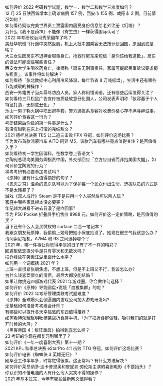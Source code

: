 如何评价 2022 考研数学试题，数学一、数学二和数学三难度如何？  
12 月 25 日陕西新增本土确诊病例 157 例，西安市 155 例、咸阳市 2 例，目前情况如何？  
如何看待疑似完美世界员工泄露国内居民身份信息给老外注册《幻塔》？  
为什么《我不是药神》不能像《寄生虫》一样获得国际认可？  
2022 年考研政治肖秀荣翻车了吗？  
美赴华航班飞行途中突然返航，机上大批中国乘客无法按计划回国，原因到底是啥？  
大三女生因房东不退押金服毒身亡，抢救时房东来短信「是你该给我道歉」，房东的做法可能面临哪些责任？  
西安女大学生喝农药身亡，律师称「房东无刑事责任，家属可提起民事诉讼要求房东担责」，该事件将如何解决？  
如何看待「张北数据中心利用冷风降温，每年节省 8 万吨标煤」，生活中还有哪些节能减碳的神操作？  
西安一外籍男子当众辱骂防疫人员，家人称用错词语，还有哪些后续值得关注？  
如何看待三只松鼠广告宣传被质疑故意丑化国人，公司发表声明称「妆容基于个人特征打造，无刻意丑化」？  
乐山一男子称火锅中吃出避孕套，警方通报系食客对收费价格心存不满寻衅滋事，如何评价食客这一行为？  
考研结束后你做的第一件事是什么？  
有没有甜到在床上打滚的完结甜文？  
2021 德杯总决赛 TES 让二追三击败 FPX 夺冠，如何评价这场比赛？  
华为发布首款鸿蒙汽车 AITO 问界 M5，该款汽车有哪些亮点值得关注？是否值得入手？  
如何看待初一学生因偏科，在数学卷上答语文？  
立陶宛总理向美国务卿指责中国，外交部回应「立方应自省而非抱美国大腿」，如何评价立陶宛的行为？  
裸考考研有必要参加考试吗？  
《原神》里有什么值得摘抄的句子？  
《鬼灭之刃》温柔的鬼杀队可以为了保护每一个民众付出生命，选拔队员的方式是不是太残暴了？  
游戏《双人成行》Steam 是不是只用一个人买然后可以两人玩？  
家庭中哪些家具根本没必要买？  
年纪越大越看不进去日漫了是咋回事?  
华为 P50 Pocket 折叠屏手机售价 8988 元，如何评价这一定价策略，是否值得购买？  
当下还有什么人会买微软的 surface 二合一笔记本？  
我跟女朋友玩原神，我偷偷上她号把她小保底抽没了，她现在很生气我该怎么办？  
请问索尼相机，A7M4 和 R3 之间选择哪个？  
2021 年，哪一件事让你觉得平淡的日子有了不一样的精彩？  
回避型依恋提分手是只有零次和无数次吗？  
把乔峰放在笑傲江湖里面什么水平？  
如何用一个词概括 2021 年？  
上班一直很紧张很焦虑，不想上班，但是不上班又不行，我该怎么办?  
为什么谈恋爱很久的情侣，最后大都没能结婚？  
如果让你挑选四部游戏代表 2021 年游戏圈，你会做作何选择？  
如何评价《原神》导能圆盘•诡境「血狼集群」的呢？  
如何评价 2022 年考研管理类联考试题难度？  
《原神》全球爆火会倒逼国内游戏公司加大游戏研发吗?  
无基础如何准备考初级会计师？  
有哪些可以提升冬天幸福感的东西值得推荐？  
如何看待荣耀赵明吐槽某些折叠屏手机，「为了把折叠屏做轻，吸引我们的就是打开时候的大屏」?  
《黑客帝国 4：矩阵重启》拍得到底怎么样？  
23 考研的你现在都复习到哪里了？  
如何评价《一年一度喜剧大赛》第十一期？  
2021 KPL 秋季总决赛 eStarPro 4:1 击败 TTG 夺冠，如何评价这场比赛？  
如何评价电影《蜘蛛侠 3 英雄无归》？  
刚毕业工作半年多，时常觉得很累，这正常吗？有什么方法解决？  
如何评价莱昂纳多·迪卡普里奥和詹妮弗·劳伦斯主演的喜剧电影《不要抬头》？  
你认识的不懂电脑的人有什么令人哭笑不得的操作？  
2021 年基本过完，今年有哪些最新网文值得看？  
